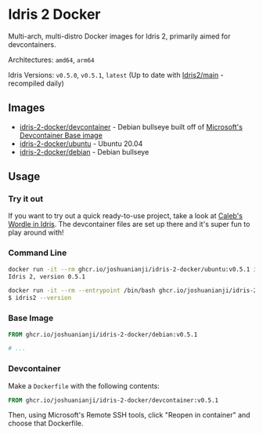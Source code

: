 # Idris 2 Docker

Multi-arch, multi-distro Docker images for Idris 2, primarily aimed for devcontainers.

Architectures: `amd64`, `arm64`

Idris Versions: `v0.5.0`, `v0.5.1`, `latest` (Up to date with [Idris2/main](https://github.com/idris-lang/Idris2/tree/main) - recompiled daily)

## Images

- [idris-2-docker/devcontainer](https://github.com/joshuanianji/idris-2-docker/pkgs/container/idris-2-docker%2Fdevcontainer) - Debian bullseye built off of [Microsoft's Devcontainer Base image](https://github.com/microsoft/vscode-dev-containers/tree/main/containers/debian)
- [idris-2-docker/ubuntu](https://github.com/joshuanianji/idris-2-docker/pkgs/container/idris-2-docker%2Fubuntu) - Ubuntu 20.04
- [idris-2-docker/debian](https://github.com/joshuanianji/idris-2-docker/pkgs/container/idris-2-docker%2Fdebian) - Debian bullseye

## Usage

### Try it out

If you want to try out a quick ready-to-use project, take a look at [Caleb's Wordle in Idris](https://github.com/calebji123/WordleInIdris). The devcontainer files are set up there and it's super fun to play around with!

### Command Line

```bash
docker run -it --rm ghcr.io/joshuanianji/idris-2-docker/ubuntu:v0.5.1 idris2 --version
Idris 2, version 0.5.1

docker run -it --rm --entrypoint /bin/bash ghcr.io/joshuanianji/idris-2-docker/debian:v0.5.1
$ idris2 --version
```

### Base Image

```dockerfile
FROM ghcr.io/joshuanianji/idris-2-docker/debian:v0.5.1

# ...
```

### Devcontainer

Make a `Dockerfile` with the following contents:

```dockerfile
FROM ghcr.io/joshuanianji/idris-2-docker/devcontainer:v0.5.1
```

Then, using Microsoft's Remote SSH tools, click "Reopen in container" and choose that Dockerfile.
